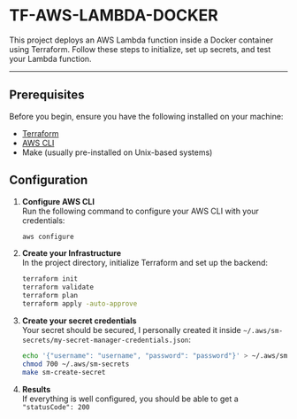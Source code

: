 
# TF-AWS-LAMBDA-DOCKER

This project deploys an AWS Lambda function inside a Docker container using Terraform. Follow these steps to initialize, set up secrets, and test your Lambda function.

---
## Prerequisites

Before you begin, ensure you have the following installed on your machine:

- [Terraform](https://www.terraform.io/downloads.html)
- [AWS CLI](https://aws.amazon.com/cli/)
- Make (usually pre-installed on Unix-based systems)

## Configuration

1. **Configure AWS CLI**  
   Run the following command to configure your AWS CLI with your credentials:
   ```bash
   aws configure
   ```
   
2. **Create your Infrastructure**  
In the project directory, initialize Terraform and set up the backend:

   ```bash
   terraform init
   terraform validate
   terraform plan
   terraform apply -auto-approve
   ```

3. **Create your secret credentials**  
Your secret should be secured, I personally created it inside ```~/.aws/sm-secrets/my-secret-manager-credentials.json```:

   ```bash
   echo '{"username": "username", "password": "password"}' > ~/.aws/sm-secrets/my-secret-manager-credentials.json
   chmod 700 ~/.aws/sm-secrets
   make sm-create-secret
   ```

   
4. **Results**  
If everything is well configured, you should be able to get a ```"statusCode": 200```